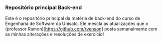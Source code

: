 ### Repositório principal Back-end

Este é o repositório principal da matéria de back-end do curso de Engenharia de Software da Unisatc.
Ele mescla as atualizações que o (professor Ramon)[https://github.com/rvenson] posta semanalmente com as minhas alterações e resoluções de exercício!

